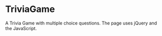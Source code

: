 # TriviaGame
A Trivia Game with multiple choice questions.
The page uses jQuery and the JavaScript.
